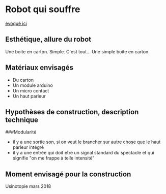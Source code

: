 # Robot qui souffre

[évoqué ici](../textes/anthropomorphisme.md)

## Esthétique, allure du robot

Une boite en carton. Simple.
C'est tout...
Une simple boite en carton.

## Matériaux envisagés

- Du carton
- Un module arduino
- Un micro contact
- Un haut parleur

## Hypothèses de construction, description technique

###Modularité
- il y a une sortie son, si on veut le brancher sur autre chose que le haut parleur intégré
- il y a une entrée qui doit etre un signal standard du spectacle et qui signifie "on me frappe à telle intensité"

## Moment envisagé pour la construction
Usinotopie mars 2018
